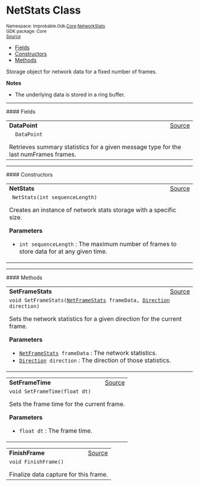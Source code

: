 
# NetStats Class
<sup>
Namespace: Improbable.Gdk.<a href="{{urlRoot}}/api/core-index">Core</a>.<a href="{{urlRoot}}/api/core/network-stats-index">NetworkStats</a><br/>
GDK package: Core<br/>
<a href="https://www.github.com/spatialos/gdk-for-unity/blob/51790202/workers/unity/Packages/io.improbable.gdk.core/NetworkStats/NetStats.cs/#L12">Source</a>
<style>
a code {
                    padding: 0em 0.25em!important;
}
code {
                    background-color: #ffffff!important;
}
</style>
</sup>
<nav id="pageToc" class="page-toc"><ul><li><a href="#fields">Fields</a>
<li><a href="#constructors">Constructors</a>
<li><a href="#methods">Methods</a>
</ul></nav>

</p>



<p>Storage object for network data for a fixed number of frames. </p>




</p>

<b>Notes</b>

- The underlying data is stored in a ring buffer. 





</p>
<hr style="width:100%; border-top-color:#d8d8d8" />
#### Fields


</p>




<table width="100%">
    <tr>
        <td style="border-right:none"><a id="datapoint"></a><b>DataPoint</b></td>
        <td style="border-left:none; text-align:right"><a href="https://www.github.com/spatialos/gdk-for-unity/blob/51790202/workers/unity/Packages/io.improbable.gdk.core/NetworkStats/NetStats.cs/#L91">Source</a></td>
    </tr>
    <tr>
        <td colspan="2">
<code>  DataPoint</code></p>
Retrieves summary statistics for a given message type for the last numFrames frames. 

</td>
    </tr>
</table>







</p>
<hr style="width:100%; border-top-color:#d8d8d8" />
#### Constructors


</p>




<table width="100%">
    <tr>
        <td style="border-right:none"><a id="netstats-int"></a><b>NetStats</b></td>
        <td style="border-left:none; text-align:right"><a href="https://www.github.com/spatialos/gdk-for-unity/blob/51790202/workers/unity/Packages/io.improbable.gdk.core/NetworkStats/NetStats.cs/#L26">Source</a></td>
    </tr>
    <tr>
        <td colspan="2">
<code> NetStats(int sequenceLength)</code></p>
Creates an instance of network stats storage with a specific size. 


</p>

<b>Parameters</b>

<ul>
<li><code>int sequenceLength</code> : The maximum number of frames to store data for at any given time. </li>
</ul>





</td>
    </tr>
</table>




</p>
<hr style="width:100%; border-top-color:#d8d8d8" />
#### Methods


</p>




<table width="100%">
    <tr>
        <td style="border-right:none"><a id="setframestats-netframestats-direction"></a><b>SetFrameStats</b></td>
        <td style="border-left:none; text-align:right"><a href="https://www.github.com/spatialos/gdk-for-unity/blob/51790202/workers/unity/Packages/io.improbable.gdk.core/NetworkStats/NetStats.cs/#L39">Source</a></td>
    </tr>
    <tr>
        <td colspan="2">
<code>void SetFrameStats(<a href="{{urlRoot}}/api/core/network-stats/net-frame-stats">NetFrameStats</a> frameData, <a href="{{urlRoot}}/api/core/network-stats/direction">Direction</a> direction)</code></p>
Sets the network statistics for a given direction for the current frame. 


</p>

<b>Parameters</b>

<ul>
<li><code><a href="{{urlRoot}}/api/core/network-stats/net-frame-stats">NetFrameStats</a> frameData</code> : The network statistics.</li>
<li><code><a href="{{urlRoot}}/api/core/network-stats/direction">Direction</a> direction</code> : The direction of those statistics.</li>
</ul>





</td>
    </tr>
</table>


<table width="100%">
    <tr>
        <td style="border-right:none"><a id="setframetime-float"></a><b>SetFrameTime</b></td>
        <td style="border-left:none; text-align:right"><a href="https://www.github.com/spatialos/gdk-for-unity/blob/51790202/workers/unity/Packages/io.improbable.gdk.core/NetworkStats/NetStats.cs/#L63">Source</a></td>
    </tr>
    <tr>
        <td colspan="2">
<code>void SetFrameTime(float dt)</code></p>
Sets the frame time for the current frame. 


</p>

<b>Parameters</b>

<ul>
<li><code>float dt</code> : The frame time.</li>
</ul>





</td>
    </tr>
</table>


<table width="100%">
    <tr>
        <td style="border-right:none"><a id="finishframe"></a><b>FinishFrame</b></td>
        <td style="border-left:none; text-align:right"><a href="https://www.github.com/spatialos/gdk-for-unity/blob/51790202/workers/unity/Packages/io.improbable.gdk.core/NetworkStats/NetStats.cs/#L71">Source</a></td>
    </tr>
    <tr>
        <td colspan="2">
<code>void FinishFrame()</code></p>
Finalize data capture for this frame. 





</td>
    </tr>
</table>





